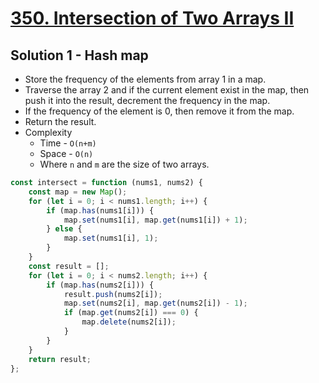 # [350. Intersection of Two Arrays II](https://leetcode.com/problems/intersection-of-two-arrays-ii/)

## Solution 1 - Hash map

-   Store the frequency of the elements from array 1 in a map.
-   Traverse the array 2 and if the current element exist in the map, then push it into the result, decrement the frequency in the map.
-   If the frequency of the element is 0, then remove it from the map.
-   Return the result.
-   Complexity
    -   Time - `O(n+m)`
    -   Space - `O(n)`
    -   Where `n` and `m` are the size of two arrays.

```js
const intersect = function (nums1, nums2) {
    const map = new Map();
    for (let i = 0; i < nums1.length; i++) {
        if (map.has(nums1[i])) {
            map.set(nums1[i], map.get(nums1[i]) + 1);
        } else {
            map.set(nums1[i], 1);
        }
    }
    const result = [];
    for (let i = 0; i < nums2.length; i++) {
        if (map.has(nums2[i])) {
            result.push(nums2[i]);
            map.set(nums2[i], map.get(nums2[i]) - 1);
            if (map.get(nums2[i]) === 0) {
                map.delete(nums2[i]);
            }
        }
    }
    return result;
};
```
